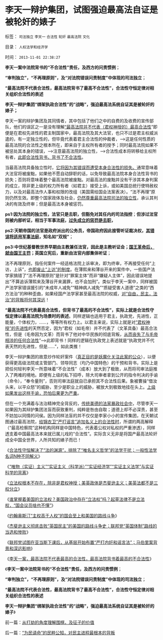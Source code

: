 # 李天一辩护集团，试图强迫最高法自证是被轮奸的婊子

标签： `司法独立` `李天一` `合法性` `轮奸` `最高法院` `文化` 

目录： `人权法学和经济学`

时间： `2013-11-01 22:38:27`

**李天一案中法院背书的“不合法性”责任，及西方的问责惯例**；

**“审判独立”，“不再理原则”，及“对法院错误问责制度”中体现的司法独立**；

**“最高法院不代表合法性，最高法院背书了最高不合法性”，合法性守恒定律对相关组织合法性的表述**

**李天一辩护集团“绑架执政合法性”的“战略”，强迫最高法系统自证其是被轮奸的婊子；**

李天一案的辩护集团及其同情者，其中包括了他们之中的自费的及收费的宣传部队，他们的误区之一是没有理解[“最高法院并不代表（君权神授的）最高合法性](../../../2013/9/30/“其他”特色的口袋罪的非法性，成文法的缺陷，援例法的科学性.md)”即便是在君权先进性的君主制国家中，最高法院及其大法官，也只不过是君主权威派遣的，有一定独立性的，但毕竟代表着君主合法性的仲裁者，——>这是任何性质的最高法院的合法性之根本所在，即来自于主权所有者的授予；同时最高法院如果不被惩处其本身的错误，——>注意最高法院的独立性，——>合法性成本将转移给主权所有者，[此即合法性背书，背书了不合法性](../../../2013/10/30/最高法院不代表最高的合法性，但背书了最高的不合法性.md)。

当最高法院具备独立性时，[它将因为其错误而遭受本身合法性的损失。](../../../2012/7/1/美国高院裁决与医改无关，医改与美国法院无关.md)通常意味着大法官将被废黜，如果他不愿自动辞职的话，以免导致最高法院本身合法性背书的损失；否则将意味着整个最高法院被废黜。对最高法的废黜并没有干涉其本身判案的成立，除非更上级的权力所有者（如君主）接受上诉，或如美国总统行使特赦权力，以及对最高法作人事和权限的改组（美国需给国会法案表决）。“法不再理”原则仍然生效。即整个国家政体及社会，[仍然尊重最高法院司法的独立性](../../../2011/6/8/美国司法争论：有造谣诽谤的自由吗？.md)，承认其判决的有效及终审；但是最高法本身被惩罚。

**ps1:因为法院的独立性，法官只是去职，但豁免对其任内的司法指控**；**但涉过法官则被内部听证，相当于军事法庭，[过失成立的惩罚是去职](../../../2010/7/23/疑过从有得廉政，疑罪从无保平安.md)，**

**ps2:天朝帝国的法官是政府派出的公务员，帝国政府因此接管听证裁决权，[其错误将适用军事法庭](../../../2013/6/24/将行政恶霸送军事法庭！什么是军事法庭？.md)，知名如“双规”**；

**ps3:中世纪基督教世界早期由主教兼任法官，因此是主教听证会；[国王革命后，就由国王主罚](../../../2011/3/7/《大宪章》是国王对教皇的革命.md)；英国立宪后，重新由法官内部集体听证**；

法不再理原则，指任何案件一经适格法院上诉审决，即为终审，不再接受任何“上访，上诉”，[也即废止“上访”的制度](../../../2009/8/12/上访制度应予废止.md)。在薄熙来和薄谷开来的案件中，一些国产法学家搞错了“法不再理原则”是针对“罪案主体”而非“嫌疑人主体”，因此错误地提出“不算追诉薄熙来及薄谷开来漏罪，也不会加刑”。类似于李天一案中，同样被国产法学家错误援引的“未成年人减免”“精神病人减免”“质疑受害人道德”之类的“西方法治”的种种歪曲，如果经国产法学家甚至最高法院的权威，[对“自由，民主，法治”的背叛将何其深远](../../../2013/10/9/世上没有包赚不赔的刑事辩护，李天一案中的清华派刘桂明教授.md)！

**“最高法院不代表最高合法性，但背书了最高的不合法性”，实际上就是合法性守恒定律以最高法院为场景时的表述**。同样逻辑也适用于君主，执政党，先进性，正能量，个体权力，……，等等所有权力上。以君主来说，实际上就是对[“君权神授”的先进性](../../../2012/7/18/民粹主义，换取君权合法性的成本性支出.md)的天然否定，因为“君权（如毛帝）并不代表了（文革具备）最高合法性，但是（毛帝因为文革）而背书了他对中华民族的彻底背叛，[从而丧失了与毛帝相涉的任何合法性](http://darthvad.blog.163.com/blog/static/53399470201110423842942/)”——>此即背书！同样的逻辑在执政党上表述就是“执政党并不代表天然的先进性，但是……”，如此类推！

李天一辩护集团的故意炒作轮奸案件（[真正目的是妖魔化关注此案的公众](../../../2013/8/2/易延友教授所体现的国产法学教授的专业和水平.md)），以便获得更高级法院或主管部门、领导同志（均乃中国特色）的干预和背书，实际上是把任何轻判李天一所意味着“不合法性”（成本）放大到了极致，从而将司审法庭推入了两难的境地。即便有上级的私下招呼，除大司审者拿到公开的指令判决的手谕（命令），“奉令量刑”，否则司审法庭就自已承担其不合法性后果。象被曹操“借汝头来，以平众怒”的威胁，至少是职业上的威胁，被放大到极致地挂在头上。[上级如果发出这样手谕，恐怕后果更为严重](../../../2013/10/10/从合法性守恒中提炼“合法性成本”谈李天一轮奸案的辩护集团.md)。

但在一个充满着与法治精神完全背反的，[传统美德的法家暴政社会中](../../../2013/7/25/《竞选州长》预测李天一轮奸案的连续剧和大结局.md)，尽管李天一如果因为其辩护集团法盲而获致重判，纯粹是咎由自取；道德上却不必深责，甚至不妨加以同情的问侯。因为同样法盲的并不仅仅是李家小小的宣传集团，在天朝试图通过最高法院，[给锦衣卫“严打谣言”追加名义上的合法性时](../../../2013/7/15/警察权不是锦衣卫，法治不是监管，米兰达忠告不是放纵犯罪.md)，所谓的两高解释（“最高检察院”这种机构同样是中国特色，代表着公权对私权的严重渗透），同样透支着中国最高法本来就已属儿戏的“合法性”。实际含义无非是将国产最高法轮奸成全中国全世界，人所共知的婊子而已！

《[合法性守恒解决了“法的渊源”，排除了“唯名主义哲学”的法学干扰；一般性法学名词N种不同解义](../../../2013/10/12/合法性守恒解决了“法的渊源”，法学中的“唯名主义”误区.md)》

《[“唯物（实证）主义”“实证主义（科学派）”“实证经济学”“实证主义法学”与实证科学的背离](../../../2013/10/13/实证科学和号称实证的四种伪科学，及实体法学的合法性守恒.md)》

《[立法权根本不存在，除非是君权神授；美英政体是杰斐逊主义；美英法都不是三权分立](../../../2013/10/17/立法权根本不存在，及杰斐逊主义，国民主权原理，合法性守恒.md)》

《[谁掌握着美国的立法权？美国政治中存在“立法权”吗？起草法律不是立法权，“国会议员啥也不懂”](../../../2013/10/18/谁掌握着美国的立法权？美国政治中存在“立法权”吗？.md)》

《[约翰奥斯汀“主权高于人权”的国会至上和美国的路线斗争](../../../2013/10/20/奥斯汀“主权高于人权的民主”和美国的路线斗争.md)》

《[杰斐逊主义彻底击败“英国民主”的美国的路线斗争史；联邦党“英国体制”路线的当选和惨败](../../../2013/10/21/杰斐逊主义彻底击败“英国民主”，联邦党的惨败和“亡党”.md)》

《[联邦党试图在亚当斯下课后，从基层开始布置“严打内奸和谣言法”；马伯里案背景和深远影响](../../../2013/10/23/马伯里案诉讼“美国政府没诚信，不学英国那一套”.md)》

《[李天一案，最高法院不代表最高的合法性，最高法院背书着最高的不合法性](../../../2013/10/30/最高法院不代表最高的合法性，但背书了最高的不合法性.md)》

《**李天一案中法院背书的“不合法性”责任，及西方的问责惯例**；

**“审判独立”，“不再理原则”，及“对法院错误问责制度”中体现的司法独立**；

**“最高法院不代表合法性，最高法院背书了最高不合法性”，合法性守恒定律对相关组织合法性的表述**

**李天一辩护集团“绑架执政合法性”的“战略”，强迫最高法系统自证其是被轮奸的婊子**》



前一篇：[从打劫的角度理解围棋，及征子的价值](../../../2013/11/1/从打劫的角度理解围棋，及征子的价值.md)

后一篇：[“为民请命”的民粹公知，对民主进程最根本的背叛](../../../2013/11/1/“为民请命”的民粹公知，对民主进程最根本的背叛.md)